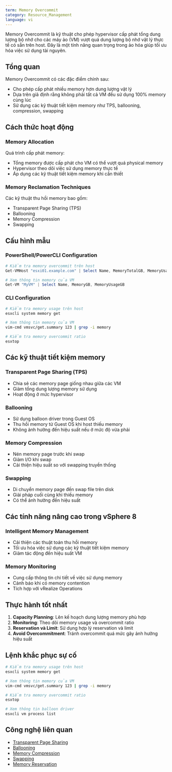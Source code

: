 ```yaml
---
term: Memory Overcommit
category: Resource_Management
language: vi
---
```


Memory Overcommit là kỹ thuật cho phép hypervisor cấp phát tổng dung lượng bộ nhớ cho các máy ảo (VM) vượt quá dung lượng bộ nhớ vật lý thực tế có sẵn trên host. Đây là một tính năng quan trọng trong ảo hóa giúp tối ưu hóa việc sử dụng tài nguyên.

## Tổng quan

Memory Overcommit có các đặc điểm chính sau:
- Cho phép cấp phát nhiều memory hơn dung lượng vật lý
- Dựa trên giả định rằng không phải tất cả VM đều sử dụng 100% memory cùng lúc
- Sử dụng các kỹ thuật tiết kiệm memory như TPS, ballooning, compression, swapping

## Cách thức hoạt động

### Memory Allocation
Quá trình cấp phát memory:
- Tổng memory được cấp phát cho VM có thể vượt quá physical memory
- Hypervisor theo dõi việc sử dụng memory thực tế
- Áp dụng các kỹ thuật tiết kiệm memory khi cần thiết

### Memory Reclamation Techniques
Các kỹ thuật thu hồi memory bao gồm:
- Transparent Page Sharing (TPS)
- Ballooning
- Memory Compression
- Swapping

## Cấu hình mẫu

### PowerShell/PowerCLI Configuration
```powershell
# Kiểm tra memory overcommit trên host
Get-VMHost "esxi01.example.com" | Select Name, MemoryTotalGB, MemoryUsageGB

# Xem thông tin memory của VM
Get-VM "MyVM" | Select Name, MemoryGB, MemoryUsageGB
```

### CLI Configuration
```bash
# Kiểm tra memory usage trên host
esxcli system memory get

# Xem thông tin memory của VM
vim-cmd vmsvc/get.summary 123 | grep -i memory

# Kiểm tra memory overcommit ratio
esxtop
```

## Các kỹ thuật tiết kiệm memory

### Transparent Page Sharing (TPS)
- Chia sẻ các memory page giống nhau giữa các VM
- Giảm tổng dung lượng memory sử dụng
- Hoạt động ở mức hypervisor

### Ballooning
- Sử dụng balloon driver trong Guest OS
- Thu hồi memory từ Guest OS khi host thiếu memory
- Không ảnh hưởng đến hiệu suất nếu ở mức độ vừa phải

### Memory Compression
- Nén memory page trước khi swap
- Giảm I/O khi swap
- Cải thiện hiệu suất so với swapping truyền thống

### Swapping
- Di chuyển memory page đến swap file trên disk
- Giải pháp cuối cùng khi thiếu memory
- Có thể ảnh hưởng đến hiệu suất

## Các tính năng nâng cao trong vSphere 8

### Intelligent Memory Management
- Cải thiện các thuật toán thu hồi memory
- Tối ưu hóa việc sử dụng các kỹ thuật tiết kiệm memory
- Giảm tác động đến hiệu suất VM

### Memory Monitoring
- Cung cấp thông tin chi tiết về việc sử dụng memory
- Cảnh báo khi có memory contention
- Tích hợp với vRealize Operations

## Thực hành tốt nhất

1. **Capacity Planning**: Lên kế hoạch dung lượng memory phù hợp
2. **Monitoring**: Theo dõi memory usage và overcommit ratio
3. **Reservation và Limit**: Sử dụng hợp lý reservation và limit
4. **Avoid Overcommitment**: Tránh overcommit quá mức gây ảnh hưởng hiệu suất

## Lệnh khắc phục sự cố

```bash
# Kiểm tra memory usage trên host
esxcli system memory get

# Xem thông tin memory của VM
vim-cmd vmsvc/get.summary 123 | grep -i memory

# Kiểm tra memory overcommit ratio
esxtop

# Xem thông tin balloon driver
esxcli vm process list
```

## Công nghệ liên quan

- [Transparent Page Sharing](/glossary/term/transparent-page-sharing)
- [Ballooning](/glossary/term/ballooning)
- [Memory Compression](/glossary/term/memory-compression)
- [Swapping](/glossary/term/swapping)
- [Memory Reservation](/glossary/term/memory-reservation)
